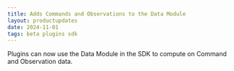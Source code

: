 ```yaml
---
title: Adds Commands and Observations to the Data Module
layout: productupdates
date: 2024-11-01
tags: beta plugins sdk
---
```


Plugins can now use the Data Module in the SDK to compute on Command and Observation data.  